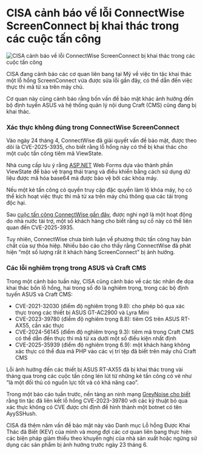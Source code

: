 # CISA cảnh báo về lỗi ConnectWise ScreenConnect bị khai thác trong các cuộc tấn công

![CISA cảnh báo về lỗi ConnectWise ScreenConnect bị khai thác trong các cuộc tấn công](https://www.bleepstatic.com/content/hl-images/2024/01/17/CISA.jpg)

CISA đang cảnh báo các cơ quan liên bang tại Mỹ về việc tin tặc khai thác một lỗ hổng ScreenConnect vừa được sửa lỗi gần đây, có thể dẫn đến việc thực thi mã từ xa trên máy chủ.

Cơ quan này cũng cảnh báo rằng bốn vấn đề bảo mật khác ảnh hưởng đến bộ định tuyến ASUS và hệ thống quản lý nội dung Craft (CMS) cũng đang bị khai thác.

### Xác thực không đúng trong ConnectWise ScreenConnect

Vào ngày 24 tháng 4, ConnectWise đã giải quyết vấn đề bảo mật, được theo dõi là CVE-2025-3935, cho biết rằng lỗ hổng này có thể bị khai thác cho một cuộc tấn công tiêm mã ViewState.

Nhà cung cấp lưu ý rằng [ASP.NET](http://asp.net) Web Forms dựa vào thành phần ViewState để bảo vệ trạng thái trang và điều khiển bằng cách sử dụng dữ liệu được mã hóa base64 mà được bảo vệ bởi các khóa máy.

Nếu một kẻ tấn công có quyền truy cập đặc quyền làm lộ khóa máy, họ có thể kích hoạt việc thực thi mã từ xa trên máy chủ thông qua các tải trọng độc hại.

Sau [cuộc tấn công ConnectWise gần đây](https://www.bleepingcomputer.com/news/security/connectwise-breached-in-cyberattack-linked-to-nation-state-hackers/), được nghi ngờ là một hoạt động do nhà nước tài trợ, một số khách hàng cho biết rằng sự cố này có thể liên quan đến CVE-2025-3935.

Tuy nhiên, ConnectWise chưa bình luận về phương thức tấn công hay bản chất của sự thỏa hiệp. Nhiều báo cáo cho thấy rằng ConnectWise đã phát hiện “một số lượng rất ít khách hàng ScreenConnect” bị ảnh hưởng.

### Các lỗi nghiêm trọng trong ASUS và Craft CMS

Trong một cảnh báo tuần này, CISA cũng cảnh báo về các tác nhân đe dọa khai thác bốn lỗ hổng, hai trong số đó là nghiêm trọng, trong các bộ định tuyến ASUS và Craft CMS:

* CVE-2021-32030 (điểm độ nghiêm trọng 9.8): cho phép bỏ qua xác thực trong các thiết bị ASUS GT-AC2900 và Lyra Mini
* CVE-2023-39780 (điểm độ nghiêm trọng 8.8): tiêm OS trên ASUS RT-AX55, cần xác thực
* CVE-2024-56145 (điểm độ nghiêm trọng 9.3): tiêm mã trong Craft CMS có thể dẫn đến thực thi mã từ xa dưới một số điều kiện nhất định
* CVE-2025-35939 (điểm độ nghiêm trọng 6.9): một khách hàng không xác thực có thể đưa mã PHP vào các vị trí tệp đã biết trên máy chủ Craft CMS

Lỗi ảnh hưởng đến các thiết bị ASUS RT-AX55 đã bị khai thác trong vài tháng qua trong các cuộc tấn công lén lút từ những kẻ tấn công có vẻ như “là một đối thủ có nguồn lực tốt và có khả năng cao”.

Trong một báo cáo tuần trước, nền tảng an ninh mạng [GreyNoise cho biết](https://www.bleepingcomputer.com/news/security/botnet-hacks-9-000-plus-asus-routers-to-add-persistent-ssh-backdoor/) rằng tin tặc đã liên kết lỗ hổng CVE-2023-39780 với các kỹ thuật bỏ qua xác thực không có CVE được chỉ định để hình thành một botnet có tên AyySSHush.

CISA đã thêm năm vấn đề bảo mật này vào Danh mục Lỗ hổng Được Khai Thác đã Biết (KEV) của mình và mong đợi các cơ quan liên bang thực hiện các biện pháp giảm thiểu theo khuyến nghị của nhà sản xuất hoặc ngừng sử dụng các sản phẩm bị ảnh hưởng trước ngày 23 tháng 6.